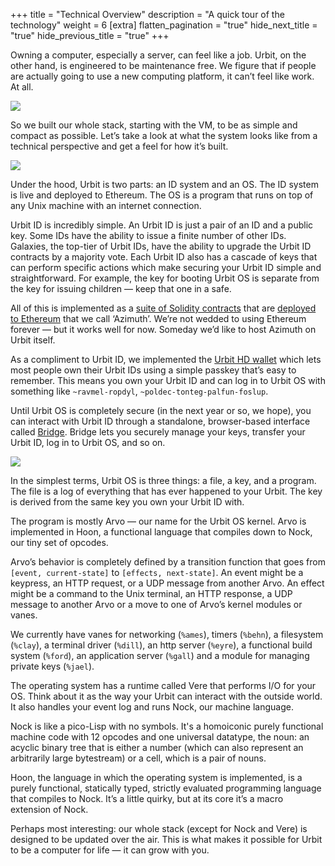 +++
title = "Technical Overview"
description = "A quick tour of the technology"
weight = 6
[extra]
flatten_pagination = "true"
hide_next_title = "true"
hide_previous_title = "true"
+++



Owning a computer, especially a server, can feel like a job. Urbit, on the other hand, is engineered to be maintenance free. We figure that if people are actually going to use a new computing platform, it can’t feel like work. At all.

<img class="ba mv5 w-100" src="https://media.urbit.org/site/understanding-urbit/technical-overview/technical-overview-server.svg">

So we built our whole stack, starting with the VM, to be as simple and compact as possible. Let’s take a look at what the system looks like from a technical perspective and get a feel for how it’s built.

<img class="ba mv5 w-100" src="https://media.urbit.org/site/understanding-urbit/technical-overview/technical-overview-duo.svg">

Under the hood, Urbit is two parts: an ID system and an OS. The ID system is live and deployed to Ethereum. The OS is a program that runs on top of any Unix machine with an internet connection.

Urbit ID is incredibly simple. An Urbit ID is just a pair of an ID and a public key. Some IDs have the ability to issue a finite number of other IDs. Galaxies, the top-tier of Urbit IDs, have the ability to upgrade the Urbit ID contracts by a majority vote. Each Urbit ID also has a cascade of keys that can perform specific actions which make securing your Urbit ID simple and straightforward. For example, the key for booting Urbit OS is separate from the key for issuing children — keep that one in a safe.

All of this is implemented as a [suite of Solidity contracts](https://github.com/urbit/azimuth) that are [deployed to Ethereum](https://etherscan.io/address/azimuth.eth) that we call ‘Azimuth’. We’re not wedded to using Ethereum forever — but it works well for now. Someday we’d like to host Azimuth on Urbit itself.

As a compliment to Urbit ID, we implemented the [Urbit HD wallet](https://github.com/urbit/urbit-wallet-generator) which lets most people own their Urbit IDs using a simple passkey that’s easy to remember. This means you own your Urbit ID and can log in to Urbit OS with something like `~ravmel-ropdyl`, `~poldec-tonteg-palfun-foslup`.

Until Urbit OS is completely secure (in the next year or so, we hope), you can interact with Urbit ID through a standalone, browser-based interface called [Bridge](https://bridge.urbit.org). Bridge lets you securely manage your keys, transfer your Urbit ID, log in to Urbit OS, and so on.

<img class="ba mv5" src="https://media.urbit.org/site/understanding-urbit/technical-overview/technical-overview-kernel@2x.png">

In the simplest terms, Urbit OS is three things: a file, a key, and a program. The file is a log of everything that has ever happened to your Urbit. The key is derived from the same key you own your Urbit ID with.

The program is mostly Arvo — our name for the Urbit OS kernel. Arvo is implemented in Hoon, a functional language that compiles down to Nock, our tiny set of opcodes.

Arvo’s behavior is completely defined by a transition function that goes from `[event, current-state]` to `[effects, next-state]`. An event might be a keypress, an HTTP request, or a UDP message from another Arvo. An effect might be a command to the Unix terminal, an HTTP response, a UDP message to another Arvo or a move to one of Arvo’s kernel modules or vanes.

We currently have vanes for networking (`%ames`), timers (`%behn`), a filesystem (`%clay`), a terminal driver (`%dill`), an http server (`%eyre`), a functional build system (`%ford`), an application server (`%gall`) and a module for managing private keys (`%jael`).

The operating system has a runtime called Vere that performs I/O for your OS. Think about it as the way your Urbit can interact with the outside world. It also handles your event log and runs Nock, our machine language.

Nock is like a pico-Lisp with no symbols. It's a homoiconic purely functional machine code with 12 opcodes and one universal datatype, the noun: an acyclic binary tree that is either a number (which can also represent an arbitrarily large bytestream) or a cell, which is a pair of nouns.

Hoon, the language in which the operating system is implemented, is a purely functional, statically typed, strictly evaluated programming language that compiles to Nock. It’s a little quirky, but at its core it’s a macro extension of Nock.

Perhaps most interesting: our whole stack (except for Nock and Vere) is designed to be updated over the air. This is what makes it possible for Urbit to be a computer for life — it can grow with you.
